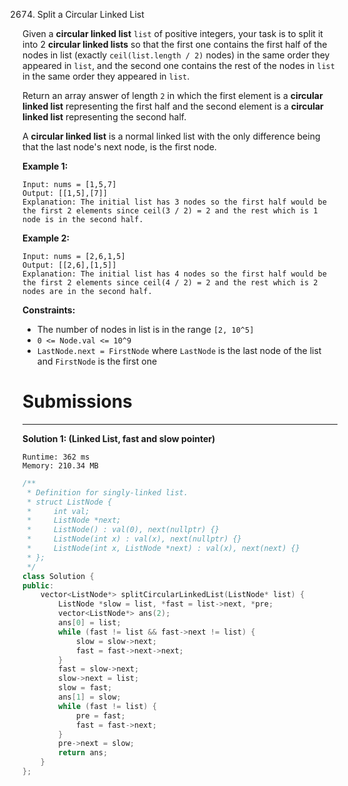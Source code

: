 2674. Split a Circular Linked List

Given a **circular linked list** `list` of positive integers, your task is to split it into 2 **circular linked lists** so that the first one contains the first half of the nodes in list (exactly `ceil(list.length / 2)` nodes) in the same order they appeared in `list`, and the second one contains the rest of the nodes in `list` in the same order they appeared in `list`.

Return an array answer of length `2` in which the first element is a **circular linked list** representing the first half and the second element is a **circular linked list** representing the second half.

A **circular linked list** is a normal linked list with the only difference being that the last node's next node, is the first node.
 

**Example 1:**
```
Input: nums = [1,5,7]
Output: [[1,5],[7]]
Explanation: The initial list has 3 nodes so the first half would be the first 2 elements since ceil(3 / 2) = 2 and the rest which is 1 node is in the second half.
```

**Example 2:**
```
Input: nums = [2,6,1,5]
Output: [[2,6],[1,5]]
Explanation: The initial list has 4 nodes so the first half would be the first 2 elements since ceil(4 / 2) = 2 and the rest which is 2 nodes are in the second half.
```

**Constraints:**

* The number of nodes in list is in the range `[2, 10^5]`
* `0 <= Node.val <= 10^9`
* `LastNode.next = FirstNode` where `LastNode` is the last node of the list and `FirstNode` is the first one

# Submissions
---
**Solution 1: (Linked List, fast and slow pointer)**
```
Runtime: 362 ms
Memory: 210.34 MB
```
```c++
/**
 * Definition for singly-linked list.
 * struct ListNode {
 *     int val;
 *     ListNode *next;
 *     ListNode() : val(0), next(nullptr) {}
 *     ListNode(int x) : val(x), next(nullptr) {}
 *     ListNode(int x, ListNode *next) : val(x), next(next) {}
 * };
 */
class Solution {
public:
    vector<ListNode*> splitCircularLinkedList(ListNode* list) {
        ListNode *slow = list, *fast = list->next, *pre;
        vector<ListNode*> ans(2);
        ans[0] = list;
        while (fast != list && fast->next != list) {
            slow = slow->next;
            fast = fast->next->next;
        }
        fast = slow->next;
        slow->next = list;
        slow = fast;
        ans[1] = slow;
        while (fast != list) {
            pre = fast;
            fast = fast->next;
        }
        pre->next = slow;
        return ans;
    }
};
```
